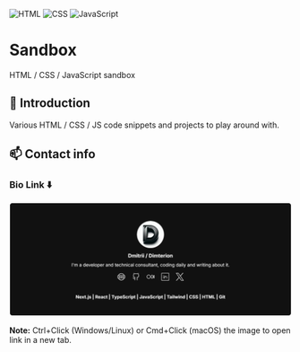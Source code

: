 ![HTML](https://img.shields.io/badge/HTML-E34F26?style=for-the-badge&logo=html5&logoColor=white) ![CSS](https://img.shields.io/badge/CSS-1572B6?style=for-the-badge&logo=css3&logoColor=white) ![JavaScript](https://img.shields.io/badge/JavaScript-F7DF1E?style=for-the-badge&logo=javascript&logoColor=black)

# Sandbox

HTML / CSS / JavaScript sandbox

## <a id="introduction"></a>🔎 Introduction

Various HTML / CSS / JS code snippets and projects to play around with.

## <a id="contact-info"></a>📫 Contact info

### Bio Link ⬇️

<a href="https://dimterion.bio.link/">
  <img src="https://raw.githubusercontent.com/Dimterion/Dimterion/1521172f216f8f90db6b3b986c1cbb19994847eb/images/bio_link_image.svg" alt="Dimterion Bio Link Image" />
</a>

**Note:** Ctrl+Click (Windows/Linux) or Cmd+Click (macOS) the image to open link in a new tab.

